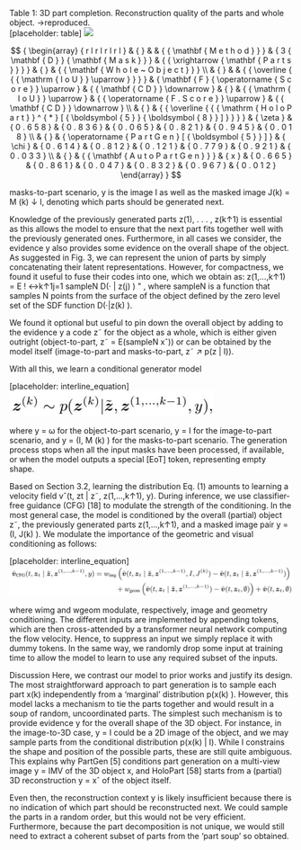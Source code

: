 Table 1: 3D part completion. Reconstruction quality of the parts and whole object. →reproduced.   
[placeholder: table]
![](/Users/wukunhuan/.local/bin/EXTRACT_PDF_PROJ/pdf_extractor_data/images/c7c84f7bcf90c20b1784c35c628d3cb12bd4de7662735890a6b6b21bc3def7b9.jpg)

$$
{ \begin{array} { r l r l r l r l } & { } & & { { \mathbf { M e t h o d } } } & { 3 { \mathbf { D } } { \mathbf { M a s k } } } & { { \xrightarrow { \mathbf { P a r t s } } } } & { } & { { \mathbf { W h o l e ~ O b j e c t } } } \\ & { } & & { { \overline { { { \mathrm { I o U } } \uparrow } } } } & { \mathbf { F } { \operatorname { S c o r e } } \uparrow } & { { \mathbf { C D } } \downarrow } & { } & { { \mathrm { I o U } } \uparrow } & { { \operatorname { F . S c o r e } } \uparrow } & { { \mathbf { C D } } \downarrow } \\ & { } & { { \overline { { { \mathrm { H o l o P a r t } } ^ { * } [ { \boldsymbol { 5 } } { \boldsymbol { 8 } } ] } } } } & { \zeta } & { 0 . 6 5 8 } & { 0 . 8 3 6 } & { 0 . 0 6 5 } & { 0 . 8 2 1 } & { 0 . 9 4 5 } & { 0 . 0 1 8 } \\ & { } & { \operatorname { P a r t G e n } [ { \boldsymbol { 5 } } ] } & { \chi } & { 0 . 6 1 4 } & { 0 . 8 1 2 } & { 0 . 1 2 1 } & { 0 . 7 7 9 } & { 0 . 9 2 1 } & { 0 . 0 3 3 } \\ & { } & { { \mathbf { A u t o P a r t G e n } } } & { x } & { 0 . 6 6 5 } & { 0 . 8 6 1 } & { 0 . 0 4 7 } & { 0 . 8 3 2 } & { 0 . 9 6 7 } & { 0 . 0 1 2 } \end{array} }
$$

masks-to-part scenario, y is the image I as well as the masked image J(k) = M (k) ↓ I, denoting which parts should be generated next.

Knowledge of the previously generated parts z(1), . . . , z(k↑1) is essential as this allows the model to ensure that the next part fits together well with the previously generated ones. Furthermore, in all cases we consider, the evidence y also provides some evidence on the overall shape of the object. As suggested in Fig. 3, we can represent the union of parts by simply concatenating their latent representations. However, for compactness, we found it useful to fuse their codes into one, which we obtain as: z(1,...,k↑1) = E ! ↔k↑1j=1 sampleN D(· | z(j) ) " , where sampleN is a function that samples N points from the surface of the object defined by the zero level set of the SDF function D(·|z(k) ).

We found it optional but useful to pin down the overall object by adding to the evidence y a code z˜ for the object as a whole, which is either given outright (object-to-part, z˜ = E(sampleN xˆ)) or can be obtained by the model itself (image-to-part and masks-to-part, z˜ ↗ p(z | I)).

With all this, we learn a conditional generator model

[placeholder: interline_equation]
![](images/9daed601931c7dc45e90545d5335e1cbcc58e382e377760ddc3033477cc096b8.jpg)

where y = ω for the object-to-part scenario, y = I for the image-to-part scenario, and y = (I, M (k) ) for the masks-to-part scenario. The generation process stops when all the input masks have been processed, if available, or when the model outputs a special [EoT] token, representing empty shape.

Based on Section 3.2, learning the distribution Eq. (1) amounts to learning a velocity field vˆ(t, zt | z˜, z(1,...,k↑1), y). During inference, we use classifier-free guidance (CFG) [18] to modulate the strength of the conditioning. In the most general case, the model is conditioned by the overall (partial) object z˜, the previously generated parts z(1,...,k↑1), and a masked image pair y = (I, J(k) ). We modulate the importance of the geometric and visual conditioning as follows:

[placeholder: interline_equation]
![](images/4ccaa51b81a2fc2d42cb15374f1d03adc72c7a5e5622100441bd35cfd35964f8.jpg)

where wimg and wgeom modulate, respectively, image and geometry conditioning. The different inputs are implemented by appending tokens, which are then cross-attended by a transformer neural network computing the flow velocity. Hence, to suppress an input we simply replace it with dummy tokens. In the same way, we randomly drop some input at training time to allow the model to learn to use any required subset of the inputs.

Discussion Here, we contrast our model to prior works and justify its design. The most straightforward approach to part generation is to sample each part x(k) independently from a ‘marginal’ distribution p(x(k) ). However, this model lacks a mechanism to tie the parts together and would result in a soup of random, uncoordinated parts. The simplest such mechanism is to provide evidence y for the overall shape of the 3D object. For instance, in the image-to-3D case, y = I could be a 2D image of the object, and we may sample parts from the conditional distribution p(x(k) | I). While I constrains the shape and position of the possible parts, these are still quite ambiguous. This explains why PartGen [5] conditions part generation on a multi-view image y = IMV of the 3D object x, and HoloPart [58] starts from a (partial) 3D reconstruction y = xˆ of the object itself.

Even then, the reconstruction context y is likely insufficient because there is no indication of which part should be reconstructed next. We could sample the parts in a random order, but this would not be very efficient. Furthermore, because the part decomposition is not unique, we would still need to extract a coherent subset of parts from the ‘part soup’ so obtained.